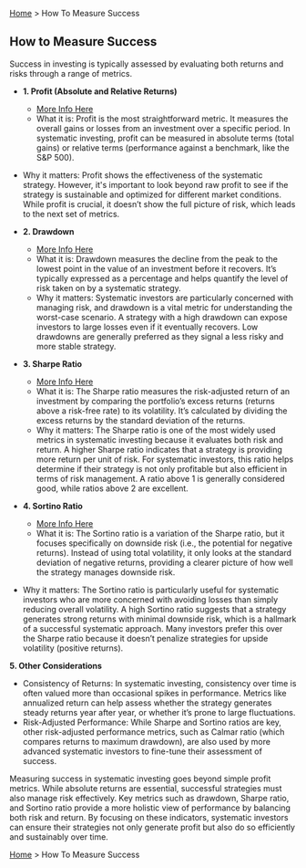 [Home](../../README.md) > How To Measure Success


## How to Measure Success

Success in investing is typically assessed by evaluating both returns and risks through a range of metrics.

- **1\. Profit (Absolute and Relative Returns)**  
  - [More Info Here](https://www.investopedia.com/terms/r/returnoninvestment.asp)  
  - What it is: Profit is the most straightforward metric. It measures the overall gains or losses from an investment over a specific period. In systematic investing, profit can be measured in absolute terms (total gains) or relative terms (performance against a benchmark, like the S\&P 500).  
- Why it matters: Profit shows the effectiveness of the systematic strategy. However, it's important to look beyond raw profit to see if the strategy is sustainable and optimized for different market conditions. While profit is crucial, it doesn’t show the full picture of risk, which leads to the next set of metrics.

- **2\. Drawdown**  
  - [More Info Here](https://www.investopedia.com/terms/d/drawdown.asp)  
  - What it is: Drawdown measures the decline from the peak to the lowest point in the value of an investment before it recovers. It’s typically expressed as a percentage and helps quantify the level of risk taken on by a systematic strategy.  
  - Why it matters: Systematic investors are particularly concerned with managing risk, and drawdown is a vital metric for understanding the worst-case scenario. A strategy with a high drawdown can expose investors to large losses even if it eventually recovers. Low drawdowns are generally preferred as they signal a less risky and more stable strategy.

- **3\. Sharpe Ratio**  
  - [More Info Here](https://www.investopedia.com/terms/s/sharperatio.asp)  
  - What it is: The Sharpe ratio measures the risk-adjusted return of an investment by comparing the portfolio’s excess returns (returns above a risk-free rate) to its volatility. It’s calculated by dividing the excess returns by the standard deviation of the returns.  
  - Why it matters: The Sharpe ratio is one of the most widely used metrics in systematic investing because it evaluates both risk and return. A higher Sharpe ratio indicates that a strategy is providing more return per unit of risk. For systematic investors, this ratio helps determine if their strategy is not only profitable but also efficient in terms of risk management. A ratio above 1 is generally considered good, while ratios above 2 are excellent.

- **4\. Sortino Ratio**  
  - [More Info Here](https://www.investopedia.com/terms/s/sortinoratio.asp)  
  - What it is: The Sortino ratio is a variation of the Sharpe ratio, but it focuses specifically on downside risk (i.e., the potential for negative returns). Instead of using total volatility, it only looks at the standard deviation of negative returns, providing a clearer picture of how well the strategy manages downside risk.

- Why it matters: The Sortino ratio is particularly useful for systematic investors who are more concerned with avoiding losses than simply reducing overall volatility. A high Sortino ratio suggests that a strategy generates strong returns with minimal downside risk, which is a hallmark of a successful systematic approach. Many investors prefer this over the Sharpe ratio because it doesn’t penalize strategies for upside volatility (positive returns).

**5\. Other Considerations**

- Consistency of Returns: In systematic investing, consistency over time is often valued more than occasional spikes in performance. Metrics like annualized return can help assess whether the strategy generates steady returns year after year, or whether it’s prone to large fluctuations.  
- Risk-Adjusted Performance: While Sharpe and Sortino ratios are key, other risk-adjusted performance metrics, such as Calmar ratio (which compares returns to maximum drawdown), are also used by more advanced systematic investors to fine-tune their assessment of success.

Measuring success in systematic investing goes beyond simple profit metrics. While absolute returns are essential, successful strategies must also manage risk effectively. Key metrics such as drawdown, Sharpe ratio, and Sortino ratio provide a more holistic view of performance by balancing both risk and return. By focusing on these indicators, systematic investors can ensure their strategies not only generate profit but also do so efficiently and sustainably over time.

[Home](../../README.md) > How To Measure Success
